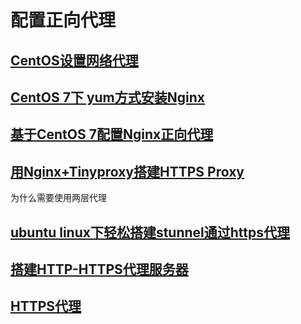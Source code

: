 # 配置正向代理

## [CentOS设置网络代理](https://blog.csdn.net/u013063153/article/details/78120945)
## [CentOS 7下 yum方式安装Nginx](https://blog.csdn.net/leshami/article/details/78323283)
## [基于CentOS 7配置Nginx正向代理](https://cloud.tencent.com/developer/article/1177901)

## [用Nginx+Tinyproxy搭建HTTPS Proxy](http://www.xuxiaobo.com/?p=5247)
为什么需要使用两层代理

## [ubuntu linux下轻松搭建stunnel通过https代理](http://www.it610.com/article/14174.htm)

## [搭建HTTP-HTTPS代理服务器](https://alstonwilliams.github.io/%E5%85%B6%E5%AE%83/2019/02/17/%E6%90%AD%E5%BB%BAHTTP-HTTPS%E4%BB%A3%E7%90%86%E6%9C%8D%E5%8A%A1%E5%99%A8%E6%9D%A5%E7%BF%BB%E5%A2%99/)

## [HTTPS代理](https://www.bhzhu203.com/2016/04/28/https%E4%BB%A3%E7%90%86%E7%BF%BB%E5%A2%99%E6%95%99%E7%A8%8B%EF%BC%88https-proxy-%E5%AE%A2%E6%88%B7%E7%AB%AF%EF%BC%89-2/)
